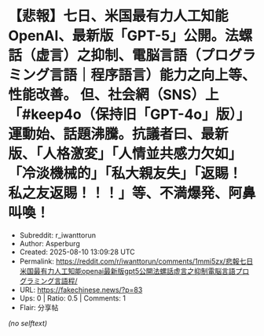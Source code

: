 # 【悲報】七日、米国最有力人工知能OpenAI、最新版「GPT-5」公開。法螺話（虚言）之抑制、電脳言語（プログラミング言語｜程序語言）能力之向上等、性能改善。 但、社会網（SNS）上「#keep4o（保持旧「GPT-4o」版）」運動始、話題沸騰。抗議者曰、最新版、「人格激変」「人情並共感力欠如」「冷淡機械的」「私大親友失」「返賜！ 私之友返賜！！！」等、不満爆発、阿鼻叫喚！

- Subreddit: r_iwanttorun
- Author: Asperburg
- Created: 2025-08-10 13:09:28 UTC
- Permalink: https://reddit.com/r/iwanttorun/comments/1mmi5zx/悲報七日米国最有力人工知能openai最新版gpt5公開法螺話虚言之抑制電脳言語プログラミング言語程/
- URL: https://fakechinese.news/?p=83
- Ups: 0 | Ratio: 0.5 | Comments: 1
- Flair: 分享帖

_(no selftext)_
